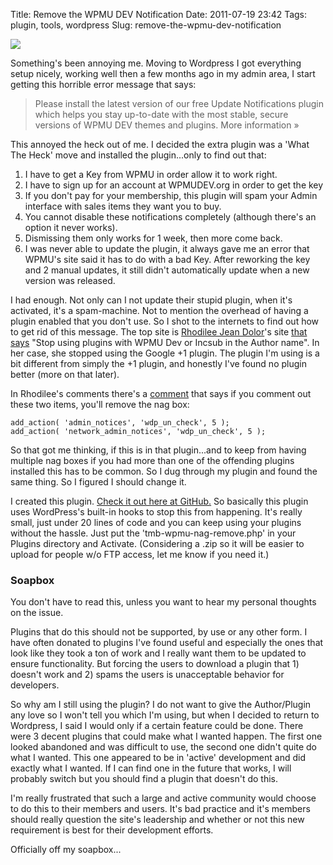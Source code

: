 Title: Remove the WPMU DEV Notification
Date: 2011-07-19 23:42
Tags: plugin, tools, wordpress
Slug: remove-the-wpmu-dev-notification

![](http://blog.traeblain.com/wp-content/uploads/anger-annoyed.jpg)

Something's been annoying me. Moving to Wordpress I got everything setup nicely, working well then a few months ago in my admin area, I start getting this horrible error message that says:

> Please install the latest version of our free Update Notifications plugin which helps you stay up-to-date with the most stable, secure versions of WPMU DEV themes and plugins. More information »

This annoyed the heck out of me. I decided the extra plugin was a 'What The Heck' move and installed the plugin...only to find out that:

  1. I have to get a Key from WPMU in order allow it to work right.
  2. I have to sign up for an account at WPMUDEV.org in order to get the key
  3. If you don't pay for your membership, this plugin will spam your Admin interface with sales items they want you to buy.
  4. You cannot disable these notifications completely (although there's an option it never works).
  5. Dismissing them only works for 1 week, then more come back.
  6. I was never able to update the plugin, it always gave me an error that WPMU's site said it has to do with a bad Key. After reworking the key and 2 manual updates, it still didn't automatically update when a new version was released.

I had enough. Not only can I not update their stupid plugin, when it's activated, it's a spam-machine. Not to mention the overhead of having a plugin enabled that you don't use. So I shot to the internets to find out how to get rid of this message. The top site is [Rhodilee Jean Dolor](http://rhodilee.com)'s site [that says](http://rhodilee.com/how-to-remove-wpmu-dev-notification/) "Stop using plugins with WPMU Dev or Incsub in the Author name". In her case, she stopped using the Google +1 plugin. The plugin I'm using is a bit different from simply the +1 plugin, and honestly I've found no plugin better (more on that later).

In Rhodilee's comments there's a [comment](http://rhodilee.com/how-to-remove-wpmu-dev-notification/#comment-53071) that says if you comment out these two items, you'll remove the nag box:
    
    add_action( 'admin_notices', 'wdp_un_check', 5 );
    add_action( 'network_admin_notices', 'wdp_un_check', 5 );

So that got me thinking, if this is in that plugin...and to keep from having multiple nag boxes if you had more than one of the offending plugins installed this has to be common. So I dug through my plugin and found the same thing. So I figured I should change it.

I created this plugin. [Check it out here at GitHub.](https://gist.github.com/1094336) So basically this plugin uses WordPress's built-in hooks to stop this from happening. It's really small, just under 20 lines of code and you can keep using your plugins without the hassle. Just put the 'tmb-wpmu-nag-remove.php' in your Plugins directory and Activate. (Considering a .zip so it will be easier to upload for people w/o FTP access, let me know if you need it.)

### Soapbox

You don't have to read this, unless you want to hear my personal thoughts on the issue.

Plugins that do this should not be supported, by use or any other form. I have often donated to plugins I've found useful and especially the ones that look like they took a ton of work and I really want them to be updated to ensure functionality. But forcing the users to download a plugin that 1) doesn't work and 2) spams the users is unacceptable behavior for developers.

So why am I still using the plugin? I do not want to give the Author/Plugin any love so I won't tell you which I'm using, but when I decided to return to Wordpress, I said I would only if a certain feature could be done. There were 3 decent plugins that could make what I wanted happen. The first one looked abandoned and was difficult to use, the second one didn't quite do what I wanted. This one appeared to be in 'active' development and did exactly what I wanted.  If I can find one in the future that works, I will probably switch but you should find a plugin that doesn't do this.

I'm really frustrated that such a large and active community would choose to do this to their members and users. It's bad practice and it's members should really question the site's leadership and whether or not this new requirement is best for their development efforts.

Officially off my soapbox...